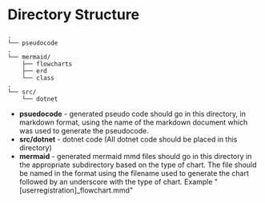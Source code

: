 # Directory Structure

```
.
└── pseudocode
.
└── mermaid/
    ├── flowcharts
    ├── erd
    └── class
.
└── src/
    └── dotnet
```
- **psuedocode** - generated pseudo code should go in this directory, in markdown format, using the name of the markdown document which was used to generate the pseudocode.
- **src/dotnet** - dotnet code (All dotnet code should be placed in this directory)
- **mermaid** - generated mermaid mmd files should go in this directory in the appropriate subdirectory based on the type of chart. The file should be named in the format using the filename used to generate the chart followed by an underscore with the type of chart. Example "[userregistration]_flowchart.mmd"

